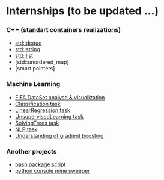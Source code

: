 # Internships (to be updated ...)

### C++ (standart containers realizations)
* [std::deque](https://github.com/sasamb4ik/Internships/tree/deque/deque)
* [std::string](https://github.com/sasamb4ik/Internships/tree/string/string)
* [std::list](https://github.com/sasamb4ik/Internships/tree/list)
* [std::unordered_map]
* [smart pointers]

### Machine Learning
* [FIFA DataSet analyse & visualization](https://github.com/sasamb4ik/Internships/blob/analyse%26visualization/Tinkoff_visualization.ipynb)
* [Classification task](https://github.com/sasamb4ik/Internships/blob/classification_task/Tinkoff_classification.ipynb)
* [LinearRegression task](https://github.com/sasamb4ik/Internships/blob/linear_regression/Tinkoff_linear_regression.ipynb)
* [UnsupervisedLearning task](https://github.com/sasamb4ik/Internships/blob/unsupervised_learning/UnsupervisedLearning.ipynb)
* [SolvingTrees task](https://github.com/sasamb4ik/Internships/blob/solving_trees/SolvingTrees.ipynb)
* [NLP task](https://github.com/sasamb4ik/Internships/blob/nlp/nlp.ipynb)
* [Understanding of gradient boosting](https://github.com/sasamb4ik/Internships/blob/gradient_boosting/hse_boost.ipynb)

### Another projects
* [bash package script](https://github.com/sasamb4ik/Internships/tree/build_system/build_system)
* [python console mine sweeper](https://github.com/sasamb4ik/Internships/tree/minesweeper/minesweeper)
